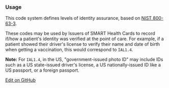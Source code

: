 ### Usage

This code system defines levels of identity assurance, based on [NIST 800-63-3](https://pages.nist.gov/800-63-3/sp800-63-3.html#52--assurance-levels).

These codes may be used by Issuers of SMART Health Cards to record if/how a patient's identity was verified at the point of care. For example, if a patient showed their driver's license to verify their name and date of birth when getting a vaccination, this would correspond to `IAL1.4`.

**Note:** For `IAL1.4`, in the US, "government-issued photo ID" may include IDs such as a US state-issued driver's license, a US nationally-issued ID like a US passport, or a foreign passport.

<a href="https://github.com/dvci/shc-terminology/blob/main/input/fsh/identity-assurance-level.fsh" class="btn btn-primary btn-lg" style="margin-bottom: 2em;">Edit on GitHub</a>

